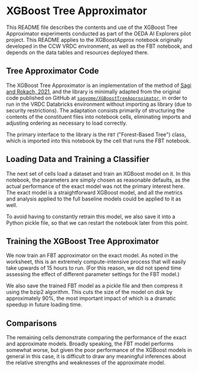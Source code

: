 # XGBoost Tree Approximator

This README file describes the contents and use of the XGBoost Tree Approximator
experiments conducted as part of the OEDA AI Explorers pilot project. This
README applies to the XGBoostApprox notebook originally developed in the
CCW VRDC environment, as well as the FBT notebook, and depends on the data 
tables and resources deployed there.

## Tree Approximator Code

The XGBoost Tree Approximator is an implementation of the method of 
[Sagi and Rokach, 2021](https://doi.org/10.1016/j.ins.2021.05.055), and
the library is minimally adapted from the original code published on 
GitHub at [`sagyome/XGBoostTreeApproximator`](https://github.com/sagyome/XGBoostTreeApproximator), 
in order to run in the VRDC Databricks environment without importing as library (due to security restrictions). The adaptation consists primarily
of structuring the contents of the constituent files into notebook cells,
eliminating imports and adjusting ordering as necessary to load correctly.

The primary interface to the library is the `FBT` ("Forest-Based Tree") 
class, which is imported into this notebook by the cell that runs the 
FBT notebook.

## Loading Data and Training a Classifier

The next set of cells load a dataset and train an XGBoost model on it.
In this notebook, the parameters are simply chosen as reasonable
defaults, as the actual performance of the exact model was not
the primary interest here. The exact model is a straightforward XGBoost
model, and all the metrics and analysis applied to the full
baseline models could be applied to it as well.

To avoid having to constantly retrain this model, we also save it into
a Python pickle file, so that we can restart the notebook later from
this point.

## Training the XGBoost Tree Approximator

We now train an FBT approximator on the exact model. As noted in the
worksheet, this is an extremely compute-intensive process that will
easily take upwards of 15 hours to run. (For this reason, we did not
spend time assessing the effect of different parameter settings for
the FBT model.)

We also save the trained FBT model as a pickle file and then compress
it using the bzip2 algorithm. This cuts the size of the model on disk by
approximately 90%, the most important impact of which is a dramatic
speedup in future loading time.

## Comparisons

The remaining cells demonstrate comparing the performance of the exact
and approximate models. Broadly speaking, the FBT model performs somewhat
worse, but given the poor performance of the XGBoost models in general
in this case, it is difficult to draw any meaningful inferences about
the relative strengths and weaknesses of the approximate model.